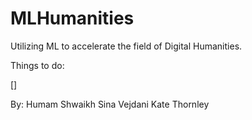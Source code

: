 # MLHumanities
Utilizing ML to accelerate the field of Digital Humanities.

Things to do:

[]


By: 
Humam Shwaikh
Sina Vejdani
Kate Thornley